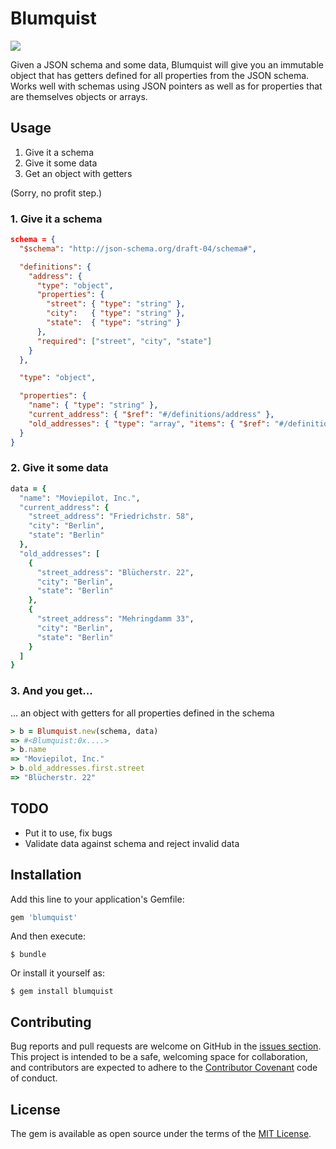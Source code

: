 # Blumquist

![](https://dl.dropboxusercontent.com/u/1953503/blumquist.jpg)

Given a JSON schema and some data, Blumquist will give you an immutable object that has getters defined for all properties from the JSON schema. Works well with schemas using JSON pointers as well as for properties that are themselves objects or arrays.

## Usage

1. Give it a schema
2. Give it some data
3. Get an object with getters

(Sorry, no profit step.)

### 1. Give it a schema

```json
schema = {
  "$schema": "http://json-schema.org/draft-04/schema#",

  "definitions": {
    "address": {
      "type": "object",
      "properties": {
        "street": { "type": "string" },
        "city":   { "type": "string" },
        "state":  { "type": "string" }
      },
      "required": ["street", "city", "state"]
    }
  },

  "type": "object",

  "properties": {
    "name": { "type": "string" },
    "current_address": { "$ref": "#/definitions/address" },
    "old_addresses": { "type": "array", "items": { "$ref": "#/definitions/address"   } }
  }
}
```

### 2. Give it some data
```ruby
data = {
  "name": "Moviepilot, Inc.",
  "current_address": {
    "street_address": "Friedrichstr. 58",
    "city": "Berlin",
    "state": "Berlin"
  },
  "old_addresses": [
    {
      "street_address": "Blücherstr. 22",
      "city": "Berlin",
      "state": "Berlin"
    },
    {
      "street_address": "Mehringdamm 33",
      "city": "Berlin",
      "state": "Berlin"
    }
  ]
}

```
### 3. And you get...
... an object with getters for all properties defined in the schema

```ruby
> b = Blumquist.new(schema, data)
=> #<Blumquist:0x....>
> b.name
=> "Moviepilot, Inc."
> b.old_addresses.first.street
=> "Blücherstr. 22"
```

## TODO

- Put it to use, fix bugs
- Validate data against schema and reject invalid data


## Installation

Add this line to your application's Gemfile:

```ruby
gem 'blumquist'
```

And then execute:

    $ bundle

Or install it yourself as:

    $ gem install blumquist

## Contributing

Bug reports and pull requests are welcome on GitHub in the [issues section](https://github.com/moviepilot/blumquist/issues). This project is intended to be a safe, welcoming space for collaboration, and contributors are expected to adhere to the [Contributor Covenant](contributor-covenant.org) code of conduct.


## License

The gem is available as open source under the terms of the [MIT License](http://opensource.org/licenses/MIT).

